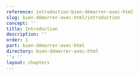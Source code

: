 ```yaml
---
reference: introduction-bien-démarrer-avec-html
slug: bien-démarrer-avec-html/introduction
concept: ''
title: Introduction
description: ''
order: 1
part: bien-démarrer-avec-html
directory: bien-démarrer-avec-html
'': ''
layout: chapters
---
```

